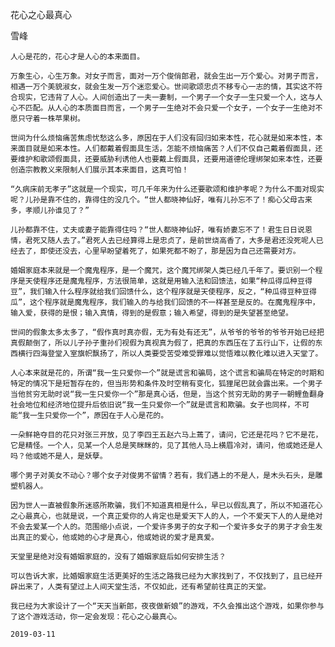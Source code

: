 花心之心最真心

雪峰


    人心是花的，花心才是人心的本来面目。

    万象生心，心生万象。对女子而言，面对一万个俊俏郎君，就会生出一万个爱心。对男子而言，相遇一万个美貌淑女，就会生发一万个迷恋爱心。世间歌颂忠贞不移专心一志的情，其实这不符合现实，它违背了人心。人间创造出了一夫一妻制，一个男子一个女子一生只爱一个人，这与人心不匹配。从人心的本质面目而言，一个男子一生绝对不会只爱一个女子，一个女子一生绝对不愿只守着一株苹果树。

    世间为什么烦恼痛苦焦虑忧愁这么多，原因在于人们没有回归如来本性，花心就是如来本性，本来面目就是如来本性。人们都戴着假面具生活，怎能不烦恼痛苦？人们不仅自己戴着假面具，还要维护和歌颂假面具，还要威胁利诱他人也要戴上假面具，还要用道德伦理绑架如来本性，还要创造宗教教义来限制人们展示其本来面目，这真可怕！

    “久病床前无孝子”这就是一个现实，可几千年来为什么还要歌颂和维护孝呢？为什么不面对现实呢？儿孙是靠不住的，靠得住的没几个。“世人都晓神仙好，唯有儿孙忘不了！痴心父母古来多，孝顺儿孙谁见了？”

    儿孙都靠不住，丈夫或妻子能靠得住吗？“世人都晓神仙好，唯有娇妻忘不了！君生日日说恩情，君死又随人去了。”君死人去已经算得上是忠贞了，是前世烧高香了，大多是君还没死呢人已经去了，即使还没去，心里早盼望着死了，如果死都不盼了，那是因为自己还需要对方。

    婚姻家庭本来就是一个魔鬼程序，是一个魔咒，这个魔咒绑架人类已经几千年了。要识别一个程序是天使程序还是魔鬼程序，方法很简单，这就是用输入法和回馈法，如果“种瓜得瓜种豆得豆”，我们输入什么程序就给我们回馈什么，这个程序就是天使程序，反之，“种瓜得豆种豆得瓜”，这个程序就是魔鬼程序，我们输入的与给我们回馈的不一样甚至是反的。在魔鬼程序中，输入爱，获得的是恨；输入真情，得到的是假意；输入希望，得到的是失望甚至绝望。

    世间的假象太多太多了，“假作真时真亦假，无为有处有还无”，从爷爷的爷爷的爷爷开始已经把真假颠倒了，所以儿子孙子重孙们视假为真视真为假了，把真的东西压在了五行山下，让假的东西横行四海登堂入室旗帜飘扬了，所以人类要受苦受难受罪难以觉悟难以教化难以进入天堂了。

    人心本来就是花的，所谓“我一生只爱你一个”就是谎言和骗局，这个谎言和骗局在特定的时期和特定的情况下是短暂存在的，但当形势和条件及时空稍有变化，狐狸尾巴就会露出来。一个男子当他贫穷无助时说“我一生只爱你一个”那是真心话，但是，当这个贫穷无助的男子一朝鲤鱼翻身社会地位和经济地位提升后依旧说“我一生只爱你一个”就是谎言和欺骗。女子也同样，不可能“我一生只爱你一个”，原因在于人心是花的。

    一朵鲜艳夺目的花只对张三开放，见了李四王五赵六马上蔫了，请问，它还是花吗？它不是花，它是精怪。一个人，见某一个人总是笑眯眯的，见了其他人马上横眉冷对，请问，他或她还是人吗？他或她不是人，是妖孽。

    哪个男子对美女不动心？哪个女子对俊男不留情？若有，我们遇上的不是人，是木头石头，是雕塑机器人。

    因为世人一直被假象所迷惑所欺骗，我们不知道真相是什么，早已以假乱真了，所以不知道花心之心最真心，也就是说，一个真正爱你的人肯定也是爱天下人的人，一个不爱天下人的人是绝对不会去爱某一个人的。范围缩小点说，一个爱许多男子的女子和一个爱许多女子的男子才会生发出真正的爱心，他或她的心才是真心，他或她说的爱才是真爱。

    天堂里是绝对没有婚姻家庭的，没有了婚姻家庭后如何安排生活？

    可以告诉大家，比婚姻家庭生活更美好的生活之路我已经为大家找到了，不仅找到了，且已经开辟出来了，人类有望过上人间天堂生活，不仅如此，还有希望前往真正的天堂。

    我已经为大家设计了一个“天天当新郎，夜夜做新娘”的游戏，不久会推出这个游戏，如果你参与了这个游戏活动，你一定会发现：花心之心最真心。

    2019-03-11



